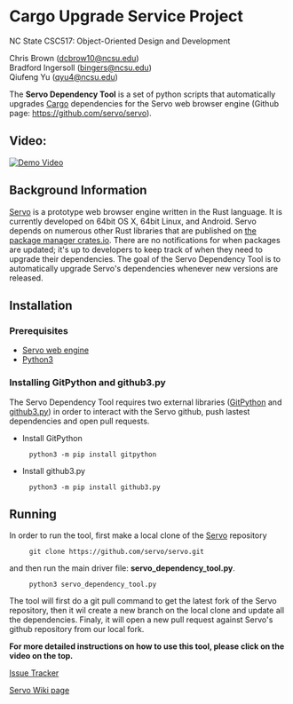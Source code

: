 # Cargo Upgrade Service Project
NC State CSC517: Object-Oriented Design and Development

Chris Brown (dcbrow10@ncsu.edu)  
Bradford Ingersoll (bingers@ncsu.edu)  
Qiufeng Yu (qyu4@ncsu.edu)

The **Servo Dependency Tool** is a set of python scripts that automatically upgrades [Cargo](http://doc.crates.io/index.html) dependencies for the Servo web browser engine (Github page: https://github.com/servo/servo).

## Video:
[![Demo Video](https://img.youtube.com/vi/-xS-6JY2o_o/0.jpg)](https://www.youtube.com/watch?v=-xS-6JY2o_o)

## Background Information
[Servo](https://github.com/servo/servo) is a prototype web browser engine written in the Rust language. It is currently developed on 64bit OS X, 64bit Linux, and Android. Servo depends on numerous other Rust libraries that are published on [the package manager crates.io](https://crates.io/). There are no notifications for when packages are updated; it's up to developers to keep track of when they need to upgrade their dependencies. The goal of the Servo Dependency Tool is to automatically upgrade Servo's dependencies whenever new versions are released.

## Installation
### Prerequisites
- [Servo web engine](https://github.com/servo/servo)
- [Python3](https://www.python.org/download/releases/3.0/)
### Installing GitPython and github3.py
The Servo Dependency Tool requires two external libraries ([GitPython](https://github.com/gitpython-developers/GitPython) and [github3.py](https://github.com/sigmavirus24/github3.py)) in order to interact with the Servo github, push lastest dependencies and open pull requests.
- Install GitPython
```
     python3 -m pip install gitpython
```
- Install github3.py
```
     python3 -m pip install github3.py
```
## Running
In order to run the tool, first make a local clone of the [Servo](https://github.com/servo/servo) repository
```
     git clone https://github.com/servo/servo.git
```
and then run the main driver file: **servo_dependency_tool.py**.
```
     python3 servo_dependency_tool.py
`````
The tool will first do a git pull command to get the latest fork of the Servo repository, then it wil create a new branch on the local clone and update all the dependencies. Finaly, it will open a new pull request against Servo's github repository from our local fork.

**For more detailed instructions on how to use this tool, please click on the video on the top.**

[Issue Tracker](https://github.com/servo/servo/issues/15600)

[Servo Wiki page](https://github.com/servo/servo/wiki/Cargo-upgrade-service-project)
